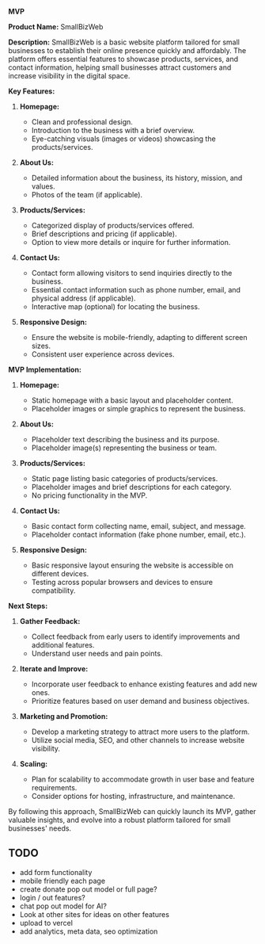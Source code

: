 **MVP**

**Product Name:** SmallBizWeb

**Description:**
SmallBizWeb is a basic website platform tailored for small businesses to establish their online presence quickly and affordably. The platform offers essential features to showcase products, services, and contact information, helping small businesses attract customers and increase visibility in the digital space.

**Key Features:**

1. **Homepage:**

   - Clean and professional design.
   - Introduction to the business with a brief overview.
   - Eye-catching visuals (images or videos) showcasing the products/services.

2. **About Us:**

   - Detailed information about the business, its history, mission, and values.
   - Photos of the team (if applicable).

3. **Products/Services:**

   - Categorized display of products/services offered.
   - Brief descriptions and pricing (if applicable).
   - Option to view more details or inquire for further information.

4. **Contact Us:**

   - Contact form allowing visitors to send inquiries directly to the business.
   - Essential contact information such as phone number, email, and physical address (if applicable).
   - Interactive map (optional) for locating the business.

5. **Responsive Design:**
   - Ensure the website is mobile-friendly, adapting to different screen sizes.
   - Consistent user experience across devices.

**MVP Implementation:**

1. **Homepage:**

   - Static homepage with a basic layout and placeholder content.
   - Placeholder images or simple graphics to represent the business.

2. **About Us:**

   - Placeholder text describing the business and its purpose.
   - Placeholder image(s) representing the business or team.

3. **Products/Services:**

   - Static page listing basic categories of products/services.
   - Placeholder images and brief descriptions for each category.
   - No pricing functionality in the MVP.

4. **Contact Us:**

   - Basic contact form collecting name, email, subject, and message.
   - Placeholder contact information (fake phone number, email, etc.).

5. **Responsive Design:**
   - Basic responsive layout ensuring the website is accessible on different devices.
   - Testing across popular browsers and devices to ensure compatibility.

**Next Steps:**

1. **Gather Feedback:**

   - Collect feedback from early users to identify improvements and additional features.
   - Understand user needs and pain points.

2. **Iterate and Improve:**

   - Incorporate user feedback to enhance existing features and add new ones.
   - Prioritize features based on user demand and business objectives.

3. **Marketing and Promotion:**

   - Develop a marketing strategy to attract more users to the platform.
   - Utilize social media, SEO, and other channels to increase website visibility.

4. **Scaling:**
   - Plan for scalability to accommodate growth in user base and feature requirements.
   - Consider options for hosting, infrastructure, and maintenance.

By following this approach, SmallBizWeb can quickly launch its MVP, gather valuable insights, and evolve into a robust platform tailored for small businesses' needs.

## TODO

- add form functionality
- mobile friendly each page
- create donate pop out model or full page?
- login / out features?
- chat pop out model for AI?
- Look at other sites for ideas on other features
- upload to vercel
- add analytics, meta data, seo optimization
